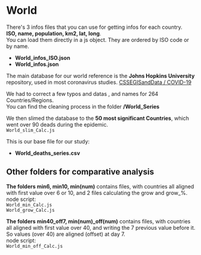 # World
 
There's 3 infos files that you can use for getting infos for each country.  
**ISO, name, population, km2, lat, long**.  
You can load them directly in a js object. They are ordered by ISO code or by name.  
- **World_infos_ISO.json**
- **World_infos.json**

The main database for our world reference is the **Johns Hopkins University** repository, used in most coronavirus studies.
[ CSSEGISandData /
COVID-19 ](https://github.com/CSSEGISandData/COVID-19)

We had to correct a few typos and datas , and names for 264 Countries/Regions.  
You can find the cleaning process in the folder **/World_Series**

We then slimed the database to the **50 most significant Countries**, which went over 90 deads during the epidemic.  
 `World_slim_Calc.js`

This is our base file for our study:
- **World_deaths_series.csv**

## Other folders for comparative analysis
**The folders min6, min10, min(num)** contains files, with countries all aligned with first value over 6 or 10, and 2 files calculating the grow and grow_%.  
node script:  
`World_min_Calc.js`  
`World_grow_Calc.js`

**The folders min40_off7, min(num)_off(num)** contains files, with countries all aligned with first value over 40, and writing the 7 previous value before it. So values (over 40) are aligned (offset) at day 7.  
node script:  
`World_min_off_Calc.js`